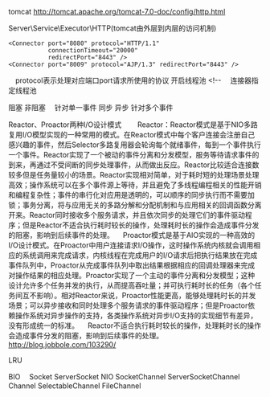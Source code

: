 tomcat
http://tomcat.apache.org/tomcat-7.0-doc/config/http.html

Server\Service\Executor\HTTP(tomcat由外层到内层的访问机制)

    <Connector port="8080" protocol="HTTP/1.1"
               connectionTimeout="20000"
               redirectPort="8443" />
    <Connector port="8009" protocol="AJP/1.3" redirectPort="8443" />
　protocol表示处理对应端口port请求所使用的协议
    <!--The connectors can use a shared executor, you can define one or more named thread pools-->
    <!--
    <Executor name="tomcatThreadPool" namePrefix="catalina-exec-"
        maxThreads="150" minSpareThreads="4"/>
    -->
   开启线程池
       <!-- A "Connector" using the shared thread pool-->
    <!--
    <Connector executor="tomcatThreadPool"
               port="8080" protocol="HTTP/1.1"
               connectionTimeout="20000"
               redirectPort="8443" />
　连接器指定线程池

阻塞
非阻塞　
    针对单一事件
同步
异步
    针对多个事件

Reactor、Proactor两种I/O设计模式
　　Reactor：Reactor模式是基于NIO多路复用I/O模型实现的一种常用的模式。在Reactor模式中每个客户连接会注册自己感兴趣的事件，然后Selector多路复用器会轮询每个就绪事件，每到一个事件执行一个事件。Reactor实现了一个被动的事件分离和分发模型，服务等待请求事件的到来，再通过不受间断的同步处理事件，从而做出反应。Reactor比较适合连接数较多但是任务量较小的场景。Reactor实现相对简单，对于耗时短的处理场景处理高效；操作系统可以在多个事件源上等待，并且避免了多线程编程相关的性能开销和编程复杂性；事件的串行化对应用是透明的，可以顺序的同步执行而不需要加锁；事务分离，将与应用无关的多路分解和分配机制和与应用相关的回调函数分离开来。Reactor同时接收多个服务请求，并且依次同步的处理它们的事件驱动程序；但是Reactor不适合执行耗时较长的操作，处理耗时长的操作会造成事件分发的阻塞，影响到后续事件的处理。
　Proactor模式是基于AIO实现的一种高效的I/O设计模式。在Proactor中用户连接请求I/O操作，这时操作系统内核就会调用相应的系统调用来完成请求，内核线程在完成用户的I/O请求后把执行结果放在完成事件队列中，Proactor从完成事件队列中取出结果根据相应的回调处理器来完成对操作结果的相应处理。Proactor实现了一个主动的事件分离和分发模型；这种设计允许多个任务并发的执行，从而提高吞吐量；并可执行耗时长的任务（各个任务间互不影响）。相对Reactor来说，Proactor性能更高，能够处理耗时长的并发场景；可以异步接收和同时处理多个服务请求的事件驱动程序；但是Proactor依赖操作系统对异步操作的支持，各类操作系统对异步I/O支持的实现细节有差异，没有形成统一的标准。
　Reactor不适合执行耗时较长的操作，处理耗时长的操作会造成事件分发的阻塞，影响到后续事件的处理。    
http://blog.jobbole.com/103290/

LRU

BIO
　Socket
  ServerSocket
NIO
  SocketChannel
  ServerSocketChannel
  Channel
    SelectableChannel
    FileChannel